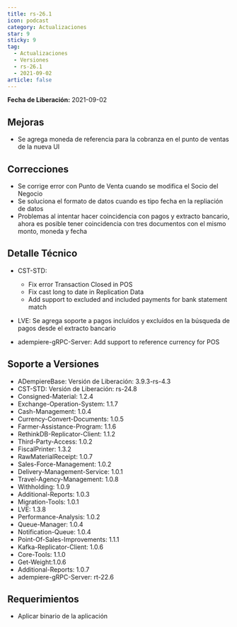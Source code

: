 ```yaml
---
title: rs-26.1
icon: podcast
category: Actualizaciones
star: 9
sticky: 9
tag:
  - Actualizaciones
  - Versiones
  - rs-26.1
  - 2021-09-02
article: false
---
```


**Fecha de Liberación:** 2021-09-02

## Mejoras

- Se agrega moneda de referencia para la cobranza en el punto de ventas de la nueva UI

## Correcciones

- Se corrige error con Punto de Venta cuando se modifica el Socio del Negocio
- Se soluciona el formato de datos cuando es tipo fecha en la repliación de datos
- Problemas al intentar hacer coincidencia con pagos y extracto bancario, ahora es posible tener coincidencia con tres documentos con el mismo monto, moneda y fecha

## Detalle Técnico

- CST-STD:

    - Fix error Transaction Closed in POS
    - Fix cast long to date in Replication Data
    - Add support to excluded and included payments for bank statement match

- LVE: Se agrega soporte a pagos incluídos y excluídos en la búsqueda de pagos desde el extracto bancario
- adempiere-gRPC-Server: Add support to reference currency for POS

## Soporte a Versiones

- ADempiereBase: Versión de Liberación: 3.9.3-rs-4.3
- CST-STD: Versión de Liberación: rs-24.8
- Consigned-Material: 1.2.4
- Exchange-Operation-System: 1.1.7
- Cash-Management: 1.0.4
- Currency-Convert-Documents: 1.0.5
- Farmer-Assistance-Program: 1.1.6
- RethinkDB-Replicator-Client: 1.1.2
- Third-Party-Access: 1.0.2
- FiscalPrinter: 1.3.2
- RawMaterialReceipt: 1.0.7
- Sales-Force-Management: 1.0.2
- Delivery-Management-Service: 1.0.1
- Travel-Agency-Management: 1.0.8
- Withholding: 1.0.9
- Additional-Reports: 1.0.3
- Migration-Tools: 1.0.1
- LVE: 1.3.8
- Performance-Analysis: 1.0.2
- Queue-Manager: 1.0.4
- Notification-Queue: 1.0.4
- Point-Of-Sales-Improvements: 1.1.1
- Kafka-Replicator-Client: 1.0.6
- Core-Tools: 1.1.0
- Get-Weight:1.0.6
- Additional-Reports: 1.0.7
- adempiere-gRPC-Server: rt-22.6

## Requerimientos

- Aplicar binario de la aplicación
